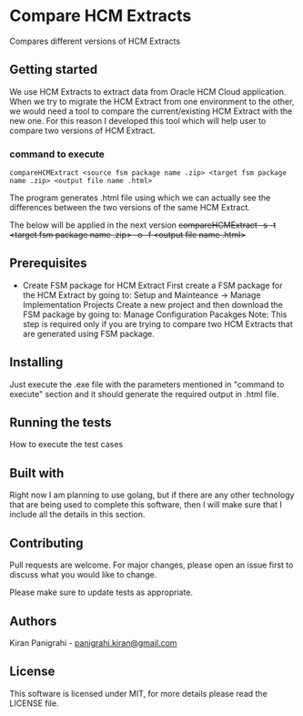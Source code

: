 # Compare HCM Extracts
Compares different versions of HCM Extracts

## Getting started
We use HCM Extracts to extract data from Oracle HCM Cloud application. When we try to migrate the HCM Extract from one environment to the other, we would need a tool to compare the current/existing HCM Extract with the new one. For this reason I developed this tool which will help user to compare two versions of HCM Extract.

### command to execute
`compareHCMExtract <source fsm package name .zip> <target fsm package name .zip> <output file name .html>`

The program generates .html file using which we can actually see the differences between the two versions of the same HCM Extract.

The below will be applied in the next version
~~compareHCMExtract -s <source fsm package name.zip> -t <target fsm package name .zip> -o <HTML> -f <output file name .html>~~

## Prerequisites
- Create FSM package for HCM Extract
First create a FSM package for the HCM Extract by going to:
    Setup and Mainteance -> Manage Implementation Projects
Create a new project and then download the FSM package by going to:
    Manage Configuration Pacakges
Note: This step is required only if you are trying to compare two HCM Extracts that are generated using FSM package.

## Installing
Just execute the .exe file with the parameters mentioned in "command to execute" section and it should generate the required output in .html file.

## Running the tests
How to execute the test cases

## Built with
Right now I am planning to use golang, but if there are any other technology that are being used to complete this software, then I will make sure that I include all the details in this section.

## Contributing
Pull requests are welcome. For major changes, please open an issue first to discuss what you would like to change.

Please make sure to update tests as appropriate.

## Authors
Kiran Panigrahi - panigrahi.kiran@gmail.com

## License
This software is licensed under MIT, for more details please read the LICENSE file.